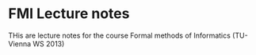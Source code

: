 # FMI Lecture notes

THis are lecture notes for the course Formal methods of Informatics (TU-Vienna WS 2013)
